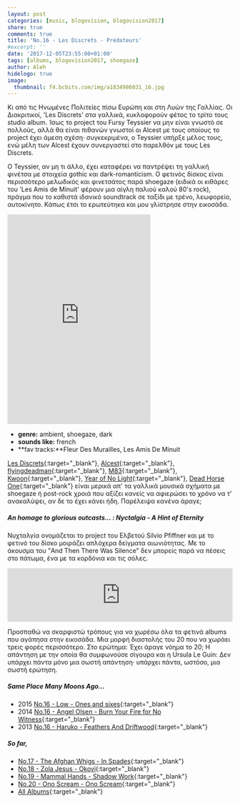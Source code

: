 ```yaml
---
layout: post
categories: [music, blogovision, blogovision2017]
share: true
comments: true
title: 'No.16 - Les Discrets - Prédateurs'
#excerpt: ''
date: '2017-12-05T23:55:00+01:00'
tags: [albums, blogovision2017, shoegaze]
author: Aleh
hidelogo: true
image:
  thumbnail: f4.bcbits.com/img/a1834986031_16.jpg
---
```

Κι από τις Ηνωμένες Πολιτείες πίσω Ευρώπη και στη Λυών της Γαλλίας. Οι Διακριτικοί, 'Les Discrets' στα γαλλικά, κυκλοφορούν φέτος το τρίτο τους studio album. Ίσως το project του Fursy Teyssier να μην είναι γνωστό σε πολλούς, αλλά θα είναι πιθανών γνωστοί οι Alcest με τους οποίους το project έχει άμεση σχέση· συγκεκριμένα, ο Teyssier υπήρξε μέλος τους, ενώ μέλη των Alcest έχουν συνεργαστεί στο παρελθόν με τους Les Discrets.

O Teyssier, αν μη τι άλλο, έχει καταφέρει να παντρέψει τη γαλλική φινέτσα με στοιχεία gothic και dark-romanticism. Ο φετινός δίσκος είναι περισσότερο μελωδικός και φινετσάτος παρά shoegaze (ειδικά οι κιθάρες του 'Les Amis de Minuit' φέρουν μια αίγλη παλιού καλού 80's rock), πράγμα που το καθιστά ιδανικό soundtrack σε ταξίδι με τρένο, λεωφορείο, αυτοκίνητο. Κάπως έτσι το ερωτεύτηκα και μου γλίστρησε στην εικοσάδα.

<iframe class="invisible center" style="border: 0; width: 320px; height: 470px;" src="https://bandcamp.com/EmbeddedPlayer/album=1442114795/size=large/bgcol=ffffff/linkcol=0687f5/tracklist=false/track=825243100/transparent=true/" seamless><a href="http://les-discrets.bandcamp.com/album/pr-dateurs">Prédateurs by Les Discrets</a></iframe>

* **genre:** ambient, shoegaze, dark 
* **sounds like:** french
* **fav tracks:**Fleur Des Murailles, Les Amis De Minuit

[Les Discrets](https://les-discrets.bandcamp.com){:target="_blank"}, [Alcest](https://alcest.bandcamp.com/){:target="_blank"}, [flyingdeadman](https://flyingdeadman.bandcamp.com){:target="_blank"}, [M83](https://soundcloud.com/m83){:target="_blank"}, [Kwoon](https://soundcloud.com/kwoon-music){:target="_blank"}, [Year of No Light](https://yearofnolight.bandcamp.com/){:target="_blank"}, [Dead Horse One](https://requiempouruntwister.bandcamp.com/album/season-of-mist){:target="_blank"} 
είναι μερικά απ' τα γαλλικά μουσικά σχήματα με shoegaze ή post-rock χροιά που αξίζει κανείς να αφιερώσει το χρόνο να τ' ανακαλύψει, αν δε το έχει κάνει ήδη. Παρέλειψα κανένα άραγε;

<div class="text-divider"></div>

##### <i class="fa fa-hand-o-right"></i> An homage to glorious outcasts... : Nyctalgia - A Hint of Eternity

Νυχταλγία ονομάζεται το project του Ελβετού Silvio Pfiffner και με το φετινό του δίσκο μοιράζει απλόχερα δείγματα αιωνιότητας. Με το άκουσμα του "And Then There Was Silence" δεν μπορείς παρά να πέσεις στο πάτωμα, ένα με τα κορδόνια και τις σόλες.

<iframe class="invisible center" style="border: 0; width: 100%; height: 120px;" src="https://bandcamp.com/EmbeddedPlayer/album=1814279196/size=large/bgcol=ffffff/linkcol=0687f5/tracklist=false/artwork=small/track=2935828839/transparent=true/" seamless><a href="http://nyctalgia.bandcamp.com/album/a-hint-of-eternity">A Hint of Eternity by Nyctalgia</a></iframe>

Προσπαθώ να σκαρφιστώ τρόπους για να χωρέσω όλα τα φετινά albums που αγάπησα στην εικοσάδα. Μια μορφή διαστολής του 20 που να χωράει τρεις φορές περισσότερο.
Στο ερώτημα: Έχει άραγε νόημα το 20; Η απάντηση με την οποία θα συμφωνούσε σίγουρα και η Ursula Le Guin: Δεν υπάρχει πάντα μόνο μια σωστή απάντηση· υπάρχει πάντα, ωστόσο, μια σωστή ερώτηση.

##### <i class="fa fa-hand-o-right"></i> Same Place Many Moons Ago...

* 2015 [No.16 - Low - Ones and sixes](/music/blogovision/blogovision2015/blogovision2015-no16/){:target="_blank"}
* 2014 [No.16 - Angel Olsen - Burn Your Fire for No Witness](/music/blogovision/blogovision2014/blogovision2014-no16/){:target="_blank"}
* 2013 [No.16 - Haruko - Feathers And Driftwood](/music/blogovision/blogovision2013/blogovision2013-no16/){:target="_blank"}

##### <i class="fa fa-hand-o-right"></i> So far,

* [No.17 - The Afghan Whigs - In Spades](/music/blogovision/blogovision2017/no17/){:target="_blank"}
* [No.18 - Zola Jesus - Okovi](/music/blogovision/blogovision2017/no18/){:target="_blank"}
* [No.19 - Mammal Hands - Shadow Work](/music/blogovision/blogovision2017/no19/){:target="_blank"}
* [No.20 - Ono Scream - Ono Scream](/music/blogovision/blogovision2017/no20/){:target="_blank"}
* [All Albums](/music/new-albums-2017/){:target="_blank"}